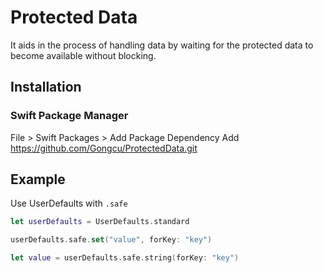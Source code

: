 # Protected Data
It aids in the process of handling data by waiting for the protected data to become available without blocking.

## Installation

### Swift Package Manager
File > Swift Packages > Add Package Dependency
Add https://github.com/Gongcu/ProtectedData.git


## Example
Use UserDefaults with `.safe`

```swift
let userDefaults = UserDefaults.standard

userDefaults.safe.set("value", forKey: "key")

let value = userDefaults.safe.string(forKey: "key")
```
